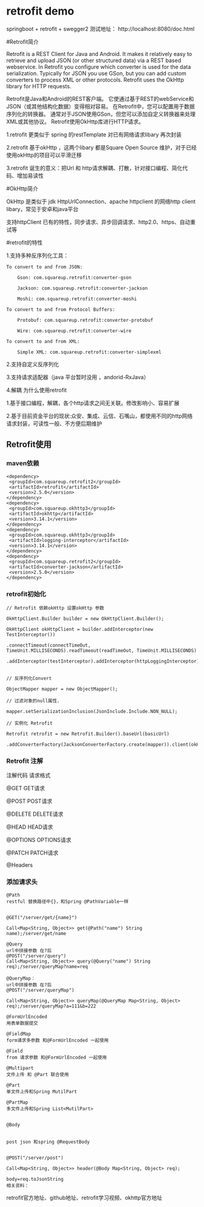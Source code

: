 # retrofit demo
springboot + retrofit + swegger2
测试地址：
http://localhost:8080/doc.html

#Retrofit简介

Retrofit is a REST Client for Java and Android. It makes it relatively easy to retrieve and upload JSON (or other structured data) via a REST based webservice. In Retrofit you configure which converter is used for the data serialization. Typically for JSON you use GSon, but you can add custom converters to process XML or other protocols. Retrofit uses the OkHttp library for HTTP requests.

Retrofit是Java和Android的REST客户端。 它使通过基于REST的webService和JSON（或其他结构化数据）变得相对容易。 在Retrofit中，您可以配置用于数据序列化的转换器。 通常对于JSON使用GSon，但您可以添加自定义转换器来处理XML或其他协议。 Retrofit使用OkHttp库进行HTTP请求。


1.retrofit 更类似于 spring 的restTemplate 对已有网络请求libary 再次封装

2.retrofit 基于okHttp ，这两个libary 都是Square Open Source 维护，对于已经使用okHttp的项目可以平滑迁移

3.retrofit 诞生的意义：把Url 和 http请求解耦、打散，针对接口编程、简化代码、增加易读性

#OkHttp简介

OkHttp 是类似于 jdk HttpUrlConnection、apache httpclient 的网络http client libary，常见于安卓和java平台

支持httpClient 已有的特性，同步请求、异步回调请求、http2.0、https、自动重试等

#retrofit的特性

1.支持多种反序列化工具：

    To convert to and from JSON:

        Gson: com.squareup.retrofit:converter-gson

        Jackson: com.squareup.retrofit:converter-jackson

        Moshi: com.squareup.retrofit:converter-moshi

    To convert to and from Protocol Buffers:

        Protobuf: com.squareup.retrofit:converter-protobuf

        Wire: com.squareup.retrofit:converter-wire

    To convert to and from XML:

        Simple XML: com.squareup.retrofit:converter-simplexml

2.支持自定义反序列化

3.支持请求适配器（java 平台暂时没用 ，andorid-RxJava）

4.解耦
为什么使用retrofit

1.基于接口编程，解耦，各个http请求之间无关联。修改影响小、容易扩展

2.基于目前资金平台的现状:众安、集成、云信、石嘴山，都使用不同的http网络请求封装，可读性一般、不方便后期维护


## Retrofit使用
### maven依赖

    <dependency>
     <groupId>com.squareup.retrofit2</groupId>
     <artifactId>retrofit</artifactId>
     <version>2.5.0</version>
    </dependency>
    <dependency>
     <groupId>com.squareup.okhttp3</groupId>
     <artifactId>okhttp</artifactId>
     <version>3.14.1</version>
    </dependency>
    <dependency>
     <groupId>com.squareup.okhttp3</groupId>
     <artifactId>logging-interceptor</artifactId>
     <version>3.14.1</version>
    </dependency>
    <dependency>
     <groupId>com.squareup.retrofit2</groupId>
     <artifactId>converter-jackson</artifactId>
     <version>2.5.0</version>
    </dependency>

### retrofit初始化
    
    
    // Retrofit 依赖okHttp 设置okHttp 参数
    
    OkHttpClient.Builder builder = new OkHttpClient.Builder();
    
    OkHttpClient okHttpClient = builder.addInterceptor(new TestInterceptor())
    
    .connectTimeout(connectTimeOut, TimeUnit.MILLISECONDS).readTimeout(readTimeOut, TimeUnit.MILLISECONDS)
    
    .addInterceptor(testInterceptor).addInterceptor(httpLoggingInterceptor).build();
    
    
    // 反序列化Convert
    
    ObjectMapper mapper = new ObjectMapper();
    
    // 过滤对象的null属性.
    
    mapper.setSerializationInclusion(JsonInclude.Include.NON_NULL);
    
    // 实例化 Retrofit
    
    Retrofit retrofit = new Retrofit.Builder().baseUrl(basicUrl)
    
    .addConverterFactory(JacksonConverterFactory.create(mapper)).client(okHttpClient).build();


### Retrofit 注解
注解代码	请求格式

@GET	GET请求

@POST	POST请求

@DELETE	DELETE请求

@HEAD	HEAD请求

@OPTIONS	OPTIONS请求

@PATCH	PATCH请求

@Headers
	

### 添加请求头
	
    @Path
    restful 替换路径中{}，和Spring @PathVariable一样
        
    
    @GET("/server/get/{name}")
    
    Call<Map<String, Object>> get(@Path("name") String name);/server/get/name
    
    @Query
    url中拼接参数 在?后
    @POST("/server/query")
    Call<Map<String, Object>> query(@Query("name") String req);/server/queryMap?name=req
    
    @QueryMap：
    url中拼接参数 在?后
    @POST("/server/queryMap")
    
    Call<Map<String, Object>> queryMap(@QueryMap Map<String, Object> req);/server/queryMap?a=111&b=222

    @FormUrlEncoded
    用表单数据提交
    
    @FieldMap
    form请求多参数 和@FormUrlEncoded 一起使用
    
    @Field
    from 请求参数 和@FormUrlEncoded 一起使用
    
    @Multipart
    文件上传 和 @Part 联合使用
    
    @Part
    单文件上传和Spring MutilPart
    
    @PartMap
    多文件上传和Spring List<MutilPart>
	
    
    @Body
        
    
    post json 和spring @RequestBody
        
    
    @POST("/server/post")
    
    Call<Map<String, Object>> header(@Body Map<String, Object> req);
    
    body=req.toJsonString
    相关资料：

retrofit官方地址、github地址、retrofit学习视频、okhttp官方地址
